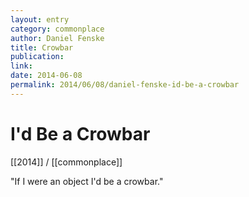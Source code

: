 ```yaml
---
layout: entry
category: commonplace
author: Daniel Fenske
title: Crowbar
publication:
link: 
date: 2014-06-08
permalink: 2014/06/08/daniel-fenske-id-be-a-crowbar
---
```


# I'd Be a Crowbar

[[2014]] / [[commonplace]]

"If I were an object I'd be a crowbar."